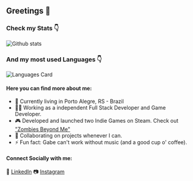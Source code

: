 ## Greetings 👋
### Check my Stats 👇

![Github stats](https://github-readme-stats.vercel.app/api?username=gabealvss&show_icons=true&theme=dark) 
### And my most used Languages 👇
![Languages Card](https://github-readme-stats.vercel.app/api/top-langs/?username=gabealvss&theme=dark)

#### Here you can find more about me:

- 🏡 Currently living in Porto Alegre, RS - Brazil
- 👨‍💻 Working as a independent Full Stack Developer and Game Developer.
- 🎮 Developed and launched two Indie Games on Steam. Check out ["Zombies Beyond Me"](https://store.steampowered.com/app/1652950/Zombies_Beyond_Me/)
- 🤝 Collaborating on projects whenever I can.
- ⚡ Fun fact: Gabe can't work without music (and a good cup o' coffee).

#### Connect Socially with me:
💼 [LinkedIn](https://www.linkedin.com/in/gabealvess/)
📷 [Instagram](https://www.instagram.com/_alvesgabe)
